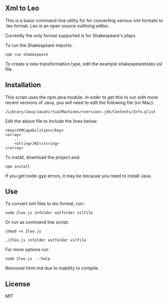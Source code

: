 ## Xml to Leo

This is a basic command-line utility for for converting various xml formats
to .leo format. Leo is an open source outlining editor.

Currently the only format supported is for Shakespeare's plays.

To run the Shakespeare imports:

    npm run shakespeare 

To create a new transformation type, edit the example shakespearetoleo.xsl file.

## Installation

This script uses the npm java module. In order to get this to run with more recent versions of Java,
you will need to edit the following file (on Mac):

    /Library/Java/JavaVirtualMachines/<version>.jdk/Contents/Info.plist 

Edit the above file to include the lines below:

    <key>JVMCapabilities</key>
    <array>
        ...
        <string>JNI</string>
    </array>


To install, download the project and:

    npm install
    
If you get node-gyp errors, it may be because you need to install Java.     

## Use

To convert xml files to leo format, run::

    node 2leo.js infolder outfolder xslfile

Or run as command line script:

    chmod +x 2leo.js

    ./2leo.js infolder outfolder xslfile
    

For more options run

    node 2leo.js  --help
    
Removed html-md due to inability to compile.    
    
## License
 
MIT    
